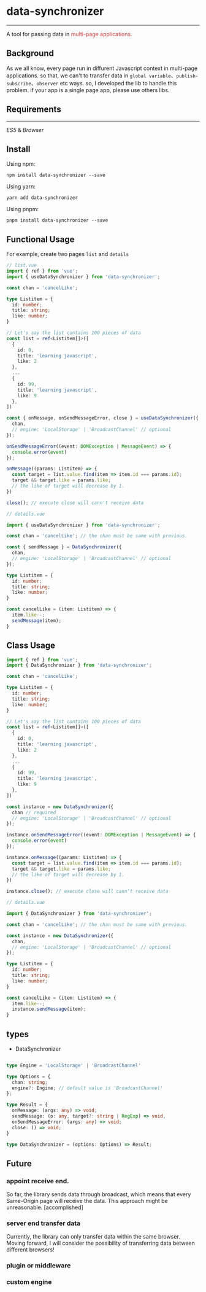 # data-synchronizer
---
A tool for passing data in <span style="color:#CB3837;">multi-page applications<span>.

## Background
As we all know, every page run in diffurent Javascript context in multi-page applications. so that, we can't to transfer data in `global variable`、`publish-subscribe`、`observer` etc ways. so, I developed the lib to handle this problem. if your app is a single page app, please use others libs.

## Requirements
---
*ES5* & *Browser*

## Install
Using npm:
```
npm install data-synchronizer --save
```

Using yarn:
```
yarn add data-synchronizer
```

Using pnpm:
```
pnpm install data-synchronizer --save
```

## Functional Usage
For example, create two pages `list` and `details`

```typescript
// list.vue
import { ref } from 'vue';
import { useDataSynchronizer } from 'data-synchronizer';

const chan = 'cancelLike';

type Listitem = {
  id: number;
  title: string;
  like: number;
}

// Let's say the list contains 100 pieces of data
const list = ref<Listitem[]>([
  {
    id: 0,
    title: 'learning javascript',
    like: 2
  },
  ...
  {
    id: 99,
    title: 'learning javascript',
    like: 9
  },
])

const { onMessage, onSendMessageError, close } = useDataSynchronizer({
  chan,
  // engine: 'LocalStorage' | 'BroadcastChannel' // optional
});

onSendMessageError((event: DOMException | MessageEvent) => {
  console.error(event)
});

onMessage((params: Listitem) => {
  const target = list.value.find(item => item.id === params.id);
  target && target.like = params.like;
  // the like of target will decrease by 1.
})

close(); // execute close will cann't receive data
```

```typescript
// details.vue

import { useDataSynchronizer } from 'data-synchronizer';

const chan = 'cancelLike'; // the chan must be same with previous.

const { sendMessage } = DataSynchronizer({
  chan,
  // engine: 'LocalStorage' | 'BroadcastChannel' // optional
});

type Listitem = {
  id: number;
  title: string;
  like: number;
}

const cancelLike = (item: Listitem) => {
  item.like--;
  sendMessage(item);
}
```

## Class Usage
```typescript
import { ref } from 'vue';
import { DataSynchronizer } from 'data-synchronizer';

const chan = 'cancelLike';

type Listitem = {
  id: number;
  title: string;
  like: number;
}

// Let's say the list contains 100 pieces of data
const list = ref<Listitem[]>([
  {
    id: 0,
    title: 'learning javascript',
    like: 2
  },
  ...
  {
    id: 99,
    title: 'learning javascript',
    like: 9
  },
])

const instance = new DataSynchronizer({
  chan // required
  // engine: 'LocalStorage' | 'BroadcastChannel' // optional
});

instance.onSendMessageError((event: DOMException | MessageEvent) => {
  console.error(event)
});

instance.onMessage((params: Listitem) => {
  const target = list.value.find(item => item.id === params.id);
  target && target.like = params.like;
  // the like of target will decrease by 1.
})

instance.close(); // execute close will cann't receive data
```


```typescript
// details.vue

import { DataSynchronizer } from 'data-synchronizer';

const chan = 'cancelLike'; // the chan must be same with previous.

const instance = new DataSynchronizer({
  chan,
  // engine: 'LocalStorage' | 'BroadcastChannel' // optional
});

type Listitem = {
  id: number;
  title: string;
  like: number;
}

const cancelLike = (item: Listitem) => {
  item.like--;
  instance.sendMessage(item);
}
```

## types
- DataSynchronizer
```typescript

type Engine = 'LocalStorage' | 'BroadcastChannel'

type Options = {
  chan: string;
  engine?: Engine; // default value is 'BroadcastChannel'
};

type Result = {
  onMessage: (args: any) => void;
  sendMessage: (o: any, target?: string | RegExp) => void,
  onSendMessageError: (args: any) => void;
  close: () => void;
}

type DataSynchronizer = (options: Options) => Result;
```

## Future

### appoint receive end. 
So far, the library sends data through broadcast, which means that every Same-Origin page will receive the data. This approach might be unreasonable. [accomplished]

### server end transfer data
Currently, the library can only transfer data within the same browser. Moving forward, I will consider the possibility of transferring data between different browsers!

### plugin or middleware

### custom engine



